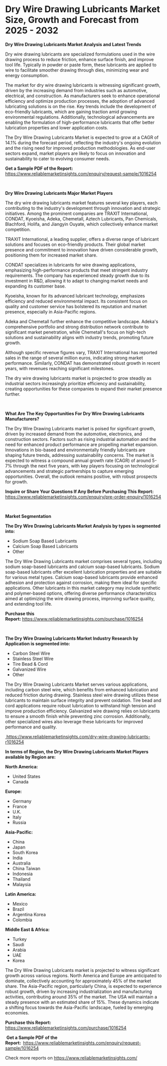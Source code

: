<p><h1>Dry Wire Drawing Lubricants Market Size, Growth and Forecast from 2025 - 2032</h1></p><p><strong>Dry Wire Drawing Lubricants Market Analysis and Latest Trends</strong></p>
<p><p>Dry wire drawing lubricants are specialized formulations used in the wire drawing process to reduce friction, enhance surface finish, and improve tool life. Typically in powder or paste form, these lubricants are applied to wire to facilitate smoother drawing through dies, minimizing wear and energy consumption.</p><p>The market for dry wire drawing lubricants is witnessing significant growth, driven by the increasing demand from industries such as automotive, electrical, and construction. As manufacturers seek to enhance operational efficiency and optimize production processes, the adoption of advanced lubricating solutions is on the rise. Key trends include the development of eco-friendly lubricants, which are gaining traction amid growing environmental regulations. Additionally, technological advancements are enabling the formulation of high-performance lubricants that offer better lubrication properties and lower application costs.</p><p>The Dry Wire Drawing Lubricants Market is expected to grow at a CAGR of 14.1% during the forecast period, reflecting the industry's ongoing evolution and the rising need for improved production methodologies. As end-user sectors expand, market players are likely to focus on innovation and sustainability to cater to evolving consumer needs.</p></p>
<p><strong>Get a Sample PDF of the Report:&nbsp;</strong> <a href="https://www.reliablemarketinsights.com/enquiry/request-sample/1016254?utm_campaign=2280&utm_medium=2&utm_source=Github&utm_content=ia&utm_term=02042025&utm_id=dry-wire-drawing-lubricants">https://www.reliablemarketinsights.com/enquiry/request-sample/1016254</a></p>
<p>&nbsp;</p>
<p><strong>Dry Wire Drawing Lubricants Major Market Players</strong></p>
<p><p>The dry wire drawing lubricants market features several key players, each contributing to the industry's development through innovation and strategic initiatives. Among the prominent companies are TRAXIT International, CONDAT, Kyoeisha, Adeka, Chemetall, Aztech Lubricants, Pan Chemicals, Blachford, Holifa, and Jiangyin Ouyate, which collectively enhance market competition.</p><p>TRAXIT International, a leading supplier, offers a diverse range of lubricant solutions and focuses on eco-friendly products. Their global market presence and commitment to innovation have driven considerable growth, positioning them for increased market share.</p><p>CONDAT specializes in lubricants for wire drawing applications, emphasizing high-performance products that meet stringent industry requirements. The company has experienced steady growth due to its investment in R&D, allowing it to adapt to changing market needs and expanding its customer base.</p><p>Kyoeisha, known for its advanced lubricant technology, emphasizes efficiency and reduced environmental impact. Its consistent focus on quality and customer service has bolstered its reputation and market presence, especially in Asia-Pacific regions.</p><p>Adeka and Chemetall further enhance the competitive landscape. Adeka's comprehensive portfolio and strong distribution network contribute to significant market penetration, while Chemetall's focus on high-tech solutions and sustainability aligns with industry trends, promoting future growth.</p><p>Although specific revenue figures vary, TRAXIT International has reported sales in the range of several million euros, indicating strong market performance. Similarly, CONDAT has demonstrated robust growth in recent years, with revenues reaching significant milestones. </p><p>The dry wire drawing lubricants market is projected to grow steadily as industrial sectors increasingly prioritize efficiency and sustainability, creating opportunities for these companies to expand their market presence further.</p></p>
<p>&nbsp;</p>
<p><strong>What Are The Key Opportunities For Dry Wire Drawing Lubricants Manufacturers?</strong></p>
<p><p>The Dry Wire Drawing Lubricants market is poised for significant growth, driven by increased demand from the automotive, electronics, and construction sectors. Factors such as rising industrial automation and the need for enhanced product performance are propelling market expansion. Innovations in bio-based and environmentally friendly lubricants are shaping future trends, addressing sustainability concerns. The market is expected to witness a compound annual growth rate (CAGR) of around 5-7% through the next five years, with key players focusing on technological advancements and strategic partnerships to capture emerging opportunities. Overall, the outlook remains positive, with robust prospects for growth.</p></p>
<p><strong>Inquire or Share Your Questions If Any Before Purchasing This Report:</strong> <a href="https://www.reliablemarketinsights.com/enquiry/pre-order-enquiry/1016254?utm_campaign=2280&utm_medium=2&utm_source=Github&utm_content=ia&utm_term=02042025&utm_id=dry-wire-drawing-lubricants">https://www.reliablemarketinsights.com/enquiry/pre-order-enquiry/1016254</a></p>
<p>&nbsp;</p>
<p><strong>Market Segmentation</strong></p>
<p><strong>The Dry Wire Drawing Lubricants Market Analysis by types is segmented into:</strong></p>
<p><ul><li>Sodium Soap Based Lubricants</li><li>Calcium Soap Based Lubricants</li><li>Other</li></ul></p>
<p><p>The Dry Wire Drawing Lubricants market comprises several types, including sodium soap-based lubricants and calcium soap-based lubricants. Sodium soap-based lubricants offer excellent lubrication properties and are suitable for various metal types. Calcium soap-based lubricants provide enhanced adhesion and protection against corrosion, making them ideal for specific applications. Other lubricants in this market category may include synthetic and polymer-based options, offering diverse performance characteristics aimed at optimizing the wire drawing process, improving surface quality, and extending tool life.</p></p>
<p><strong>Purchase this Report:&nbsp;</strong><a href="https://www.reliablemarketinsights.com/purchase/1016254?utm_campaign=2280&utm_medium=2&utm_source=Github&utm_content=ia&utm_term=02042025&utm_id=dry-wire-drawing-lubricants">https://www.reliablemarketinsights.com/purchase/1016254</a></p>
<p>&nbsp;</p>
<p><strong>The Dry Wire Drawing Lubricants Market Industry Research by Application is segmented into:</strong></p>
<p><ul><li>Carbon Steel Wire</li><li>Stainless Steel Wire</li><li>Tire Bead & Cord</li><li>Galvanized Wire</li><li>Other</li></ul></p>
<p><p>The Dry Wire Drawing Lubricants Market serves various applications, including carbon steel wire, which benefits from enhanced lubrication and reduced friction during drawing. Stainless steel wire drawing utilizes these lubricants to maintain surface integrity and prevent oxidation. Tire bead and cord applications require robust lubrication to withstand high tension and improve production efficiency. Galvanized wire drawing relies on lubricants to ensure a smooth finish while preventing zinc corrosion. Additionally, other specialized wires also leverage these lubricants for improved performance and quality.</p></p>
<p><a href="https://www.reliablemarketinsights.com/dry-wire-drawing-lubricants-r1016254?utm_campaign=2280&utm_medium=2&utm_source=Github&utm_content=ia&utm_term=02042025&utm_id=dry-wire-drawing-lubricants">&nbsp;https://www.reliablemarketinsights.com/dry-wire-drawing-lubricants-r1016254</a></p>
<p><strong>In terms of Region, the Dry Wire Drawing Lubricants Market Players available by Region are:</strong></p>
<p>
    <p> <strong> North America: </strong>
        <ul>
            <li>United States</li>
            <li>Canada</li>
        </ul>
        </p> 
    <p> <strong> Europe: </strong>
        <ul>
            <li>Germany</li>
            <li>France</li>
            <li>U.K.</li>
            <li>Italy</li>
            <li>Russia</li>
        </ul>
        </p> 
    <p> <strong> Asia-Pacific: </strong>
        <ul>
            <li>China</li>
            <li>Japan</li>
            <li>South Korea</li>
            <li>India</li>
            <li>Australia</li>
            <li>China Taiwan</li>
            <li>Indonesia</li>
            <li>Thailand</li>
            <li>Malaysia</li>
        </ul>
        </p> 
    <p> <strong> Latin America: </strong>
        <ul>
            <li>Mexico</li>
            <li>Brazil</li>
            <li>Argentina Korea</li>
            <li>Colombia</li>
        </ul>
        </p> 
    <p> <strong> Middle East & Africa: </strong>
        <ul>
            <li>Turkey</li>
            <li>Saudi</li>
            <li>Arabia</li>
            <li>UAE</li>
            <li>Korea</li>
        </ul>
    </p>
    </p>
<p><p>The Dry Wire Drawing Lubricants market is projected to witness significant growth across various regions. North America and Europe are anticipated to dominate, collectively accounting for approximately 45% of the market share. The Asia-Pacific region, particularly China, is expected to experience robust growth, driven by increasing industrialization and manufacturing activities, contributing around 35% of the market. The USA will maintain a steady presence with an estimated share of 15%. These dynamics indicate a shifting focus towards the Asia-Pacific landscape, fueled by emerging economies.</p></p>
<p><strong>Purchase this Report: </strong><a href="https://www.reliablemarketinsights.com/purchase/1016254?utm_campaign=2280&utm_medium=2&utm_source=Github&utm_content=ia&utm_term=02042025&utm_id=dry-wire-drawing-lubricants">https://www.reliablemarketinsights.com/purchase/1016254</a></p>
<p>&nbsp;<strong>Get a Sample PDF of the Report:&nbsp;&nbsp;</strong><a href="https://www.reliablemarketinsights.com/enquiry/request-sample/1016254?utm_campaign=2280&utm_medium=2&utm_source=Github&utm_content=ia&utm_term=02042025&utm_id=dry-wire-drawing-lubricants">https://www.reliablemarketinsights.com/enquiry/request-sample/1016254</a></p>
<p><strong></strong></p>
<p>Check more reports on <a href="https://www.reliablemarketinsights.com/?utm_campaign=2280&utm_medium=2&utm_source=Github&utm_content=ia&utm_term=02042025&utm_id=dry-wire-drawing-lubricants">https://www.reliablemarketinsights.com/</a></p>